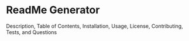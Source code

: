 # ReadMe Generator

 Description, Table of Contents, Installation, Usage, License, Contributing, Tests, and Questions